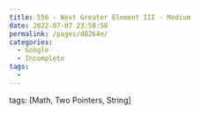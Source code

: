 ```yaml
---
title: 556 - Next Greater Element III - Medium
date: 2022-07-07 23:58:58
permalink: /pages/d8264e/
categories:
  - Google
  - Incomplete
tags:
  - 
---
```

tags: [Math, Two Pointers, String]